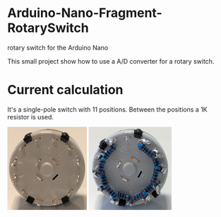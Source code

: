 # Arduino-Nano-Fragment-RotarySwitch
 rotary switch for the Arduino Nano

 This small project show how to use a A/D converter for a rotary switch.

# Current calculation
 It's a single-pole switch with 11 positions. Between the positions a 1K
 resistor is used.

 ![RotarySwitchNew.png](https://github.com/InTheCar/Arduino-Nano-Fragment-RotarySwitch/blob/main/pictures/RotarySwitchNew.png)
 ![RotarySwitchWithResistors.png](https://github.com/InTheCar/Arduino-Nano-Fragment-RotarySwitch/blob/main/pictures/RotarySwitchWithResistors.png)






